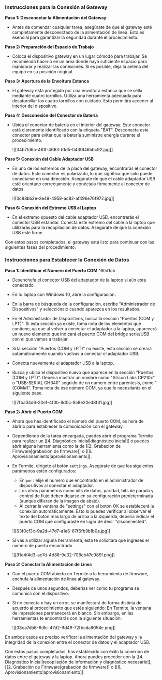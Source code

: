 ### **Instrucciones para la Conexión al Gateway** 

**Paso 1: Desconectar la Alimentación del Gateway** 
- Antes de comenzar cualquier tarea, asegúrate de que el gateway esté completamente desconectado de la alimentación de línea. Esto es esencial para garantizar la seguridad durante el procedimiento.

**Paso 2: Preparación del Espacio de Trabajo** 
- Coloca el dispositivo gateway en un lugar cómodo para trabajar. Se recomienda hacerlo en un área donde haya suficiente espacio para maniobrar y realizar las conexiones. Si es posible, deja la antena del equipo en su posición original.

**Paso 3: Apertura de la Envoltura Estanca** 
- El gateway está protegido por una envoltura estanca que se sella mediante cuatro tornillos. Utiliza una herramienta adecuada para desatornillar los cuatro tornillos con cuidado. Esto permitirá acceder al interior del dispositivo.

**Paso 4: Desconexión del Conector de Batería** 
- Ubica el conector de batería en el interior del gateway. Este conector está claramente identificado con la etiqueta "BAT". Desconecta este conector para evitar que la batería suministre energía durante el procedimiento.

	![[34b7fd6a-461f-4683-b1d5-0430f46bbc92.jpg]]

**Paso 5: Conexión del Cable Adaptador USB** 
- En uno de los extremos de la placa del gateway, encontrarás el conector de datos. Este conector es polarizado, lo que significa que solo puede conectarse en una dirección. Asegúrate de que el cable adaptador USB esté orientado correctamente y conéctalo firmemente al conector de datos.

	![[0c88bb2e-2e49-4959-ac82-af496e76f972.jpg]]

**Paso 6: Conexión del Extremo USB al Laptop** 
- En el extremo opuesto del cable adaptador USB, encontrarás el conector USB estándar. Conecta este extremo del cable a la laptop que utilizarás para la recopilación de datos. Asegúrate de que la conexión USB esté firme.

Con estos pasos completados, el gateway está listo para continuar con las siguientes fases del procedimiento.

### **Instrucciones para Establecer la Conexión de Datos** 

**Paso 1: Identificar el Número del Puerto COM**   ^60d1cb
- Desenchufa el conector USB del adaptador de la laptop si aún está conectado. 
- En tu laptop con Windows 10, abre la configuración. 
- En la barra de búsqueda de la configuración, escribe "Administrador de Dispositivos" y selecciónalo cuando aparezca en los resultados. 
- En el Administrador de Dispositivos, busca la sección "Puertos (COM y LPT)". Si esta sección ya existe, toma nota de los elementos que contiene, ya que al volver a conectar el adaptador a la laptop, aparecerá un nuevo elemento que indicará el puerto COM del bridge serie/USB con el que vamos a trabajar. 
- Si la sección "Puertos (COM y LPT)" no existe, esta sección se creará automáticamente cuando vuelvas a conectar el adaptador USB. 
- Conecta nuevamente el adaptador USB a la laptop. 
- Busca y ubica el dispositivo nuevo que aparece en la sección "Puertos (COM y LPT)". Debería mostrar un nombre como "Silicon Labs CP210x" o "USB-SERIAL CH340" seguido de un número entre paréntesis, como "(COM#)". Toma nota de ese número COM, ya que lo necesitarás en el siguiente paso.

	![[7fba34d6-20e1-4f3b-8d0c-9a8e20ed8f31.jpg]]

**Paso 2: Abrir el Puerto COM**  
- Ahora que has identificado el número del puerto COM, es hora de abrirlo para establecer la comunicación con el gateway. 
- Dependiendo de la tarea encargada, puedes abrir el programa Termite para realizar un [[4. Diagnóstico Inicial|diagnóstico inicial]] o puedes abrir alguna herramienta como la de [[2. Grabación de Firmware|grabación de firmware]] o [[6. Aprovisionamiento|aprovisionamiento]].
- En Termite, dirígete al botón `settings`. Asegúrate de que los siguientes parámetros estén configurados:
	- En `port` elije el numero que encontrado en el administrador de dispositivos al conectar el adaptador.
	- Los otros parámetros como bits de datos, paridad, bits de parada y control de flujo deben dejarse en su configuración predeterminada (aunque difieran de la imagen de abajo). 
	- Al cerrar la ventana de "settings" con el botón OK se establecerá la conexión automáticamente. Esto lo puedes verificar al observar el texto del botón mas largo de arriba a la izquierda, debería indicar el puerto COM que configuraste en lugar de decir "disconnected".
	
	![[63f0cf3c-9a2d-47d7-a1e6-87f6fb9b1b0a.jpg]]

- Si vas a utilizar alguna herramienta, esta te solicitara que ingreses el numero de puerto encontrado
	
	![[91e4f4d3-ae7d-4d88-9e32-708cb47e989f.png]]

**Paso 3: Conectar la Alimentación de Línea**  
- Con el puerto COM abierto en Termite o la herramienta de firmware, enchufa la alimentación de línea al gateway. 
- Después de unos segundos, deberías ver como tu programa se comunica con el dispositivo.
- Si no conecta o hay un error, se manifestará de forma distinta de acuerdo al procedimiento que estés siguiendo: En Termite, la ventana de impresiones permanecerá en blanco. Sin embargo, en las herramientas te encontrarás con la siguiente situación:

	![[03ca7db6-6dfc-47d2-9d49-72fbcda8054e.png]]

En ambos casos es preciso verificar la alimentación del gateway y la integridad de la conexión entre el conector de datos y el adaptador USB.

Con estos pasos completados, has establecido con éxito la conexión de datos entre el gateway y la laptop. Ahora puedes proceder con la [[4. Diagnóstico Inicial|recopilación de información y diagnóstico necesario]], [[2. Grabación de Firmware|grabación de firmware]] o [[6. Aprovisionamiento|aprovisionamiento]].



